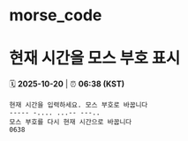 # morse_code
# 현재 시간을 모스 부호 표시
<!-- MORSE_TIME_START -->
🗓️ **2025-10-20** | ⏰ **06:38 (KST)**

```
현재 시간을 입력하세요. 모스 부호로 바꿉니다
----- -.... ...-- ---..
모스 부호를 다시 현재 시간으로 바꿉니다
0638
```
<!-- MORSE_TIME_END -->
